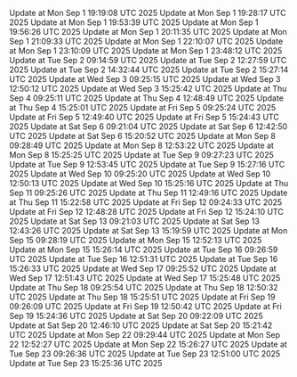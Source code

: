 Update at Mon Sep  1 19:19:08 UTC 2025
Update at Mon Sep  1 19:28:17 UTC 2025
Update at Mon Sep  1 19:53:39 UTC 2025
Update at Mon Sep  1 19:56:26 UTC 2025
Update at Mon Sep  1 20:11:35 UTC 2025
Update at Mon Sep  1 21:09:33 UTC 2025
Update at Mon Sep  1 22:10:07 UTC 2025
Update at Mon Sep  1 23:10:09 UTC 2025
Update at Mon Sep  1 23:48:12 UTC 2025
Update at Tue Sep  2 09:14:59 UTC 2025
Update at Tue Sep  2 12:27:59 UTC 2025
Update at Tue Sep  2 14:32:44 UTC 2025
Update at Tue Sep  2 15:27:14 UTC 2025
Update at Wed Sep  3 09:25:15 UTC 2025
Update at Wed Sep  3 12:50:12 UTC 2025
Update at Wed Sep  3 15:25:42 UTC 2025
Update at Thu Sep  4 09:25:11 UTC 2025
Update at Thu Sep  4 12:48:49 UTC 2025
Update at Thu Sep  4 15:25:01 UTC 2025
Update at Fri Sep  5 09:25:24 UTC 2025
Update at Fri Sep  5 12:49:40 UTC 2025
Update at Fri Sep  5 15:24:43 UTC 2025
Update at Sat Sep  6 09:21:04 UTC 2025
Update at Sat Sep  6 12:42:50 UTC 2025
Update at Sat Sep  6 15:20:52 UTC 2025
Update at Mon Sep  8 09:28:49 UTC 2025
Update at Mon Sep  8 12:53:22 UTC 2025
Update at Mon Sep  8 15:25:25 UTC 2025
Update at Tue Sep  9 09:27:23 UTC 2025
Update at Tue Sep  9 12:53:45 UTC 2025
Update at Tue Sep  9 15:27:16 UTC 2025
Update at Wed Sep 10 09:25:20 UTC 2025
Update at Wed Sep 10 12:50:13 UTC 2025
Update at Wed Sep 10 15:25:16 UTC 2025
Update at Thu Sep 11 09:25:26 UTC 2025
Update at Thu Sep 11 12:49:16 UTC 2025
Update at Thu Sep 11 15:22:58 UTC 2025
Update at Fri Sep 12 09:24:33 UTC 2025
Update at Fri Sep 12 12:48:28 UTC 2025
Update at Fri Sep 12 15:24:10 UTC 2025
Update at Sat Sep 13 09:21:03 UTC 2025
Update at Sat Sep 13 12:43:26 UTC 2025
Update at Sat Sep 13 15:19:59 UTC 2025
Update at Mon Sep 15 09:28:19 UTC 2025
Update at Mon Sep 15 12:52:13 UTC 2025
Update at Mon Sep 15 15:26:14 UTC 2025
Update at Tue Sep 16 09:26:59 UTC 2025
Update at Tue Sep 16 12:51:31 UTC 2025
Update at Tue Sep 16 15:26:33 UTC 2025
Update at Wed Sep 17 09:25:52 UTC 2025
Update at Wed Sep 17 12:51:43 UTC 2025
Update at Wed Sep 17 15:25:48 UTC 2025
Update at Thu Sep 18 09:25:54 UTC 2025
Update at Thu Sep 18 12:50:32 UTC 2025
Update at Thu Sep 18 15:25:51 UTC 2025
Update at Fri Sep 19 09:26:09 UTC 2025
Update at Fri Sep 19 12:50:42 UTC 2025
Update at Fri Sep 19 15:24:36 UTC 2025
Update at Sat Sep 20 09:22:09 UTC 2025
Update at Sat Sep 20 12:46:10 UTC 2025
Update at Sat Sep 20 15:21:42 UTC 2025
Update at Mon Sep 22 09:29:44 UTC 2025
Update at Mon Sep 22 12:52:27 UTC 2025
Update at Mon Sep 22 15:26:27 UTC 2025
Update at Tue Sep 23 09:26:36 UTC 2025
Update at Tue Sep 23 12:51:00 UTC 2025
Update at Tue Sep 23 15:25:36 UTC 2025
